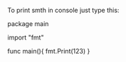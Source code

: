 To print smth in console just type this:

package main

import "fmt"

func main(){
	fmt.Print(123)
}